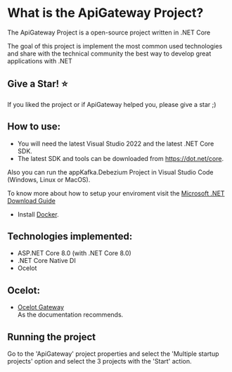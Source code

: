 What is the ApiGateway Project?
=====================
The ApiGateway Project is a open-source project written in .NET Core

The goal of this project is implement the most common used technologies and share with the technical community the best way to develop great applications with .NET

## Give a Star! :star:
If you liked the project or if ApiGateway helped you, please give a star ;)

## How to use:
- You will need the latest Visual Studio 2022 and the latest .NET Core SDK.
- The latest SDK and tools can be downloaded from https://dot.net/core.

Also you can run the appKafka.Debezium Project in Visual Studio Code (Windows, Linux or MacOS).

To know more about how to setup your enviroment visit the [Microsoft .NET Download Guide](https://www.microsoft.com/net/download)

- Install [Docker](https://docs.docker.com/docker-for-windows/install/).

## Technologies implemented:

- ASP.NET Core 8.0 (with .NET Core 8.0)
- .NET Core Native DI
- Ocelot

## Ocelot:

- [Ocelot Gateway](https://ocelot.readthedocs.io/en/latest/#)<br/>
As the documentation recommends.<br/>

## Running the project
Go to the 'ApiGateway' project properties and select the 'Multiple startup projects' option and select the 3 projects with the 'Start' action.<br/>